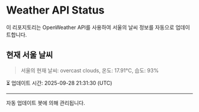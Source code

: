 
# Weather API Status

이 리포지토리는 OpenWeather API를 사용하여 서울의 날씨 정보를 자동으로 업데이트합니다.

## 현재 서울 날씨
> 서울의 현재 날씨: overcast clouds, 온도: 17.91°C, 습도: 93%

⏳ 업데이트 시간: 2025-09-28 21:31:30 (UTC)

---
자동 업데이트 봇에 의해 관리됩니다.
